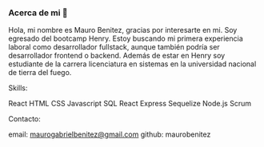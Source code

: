 ### Acerca de mi 👋

Hola, mi nombre es Mauro Benitez, gracias por interesarte en mi. Soy egresado del bootcamp Henry. Estoy buscando mi primera experiencia laboral como desarrollador fullstack, aunque también podría ser desarrollador frontend o backend. Además de estar en Henry soy estudiante de la carrera licenciatura en sistemas en la universidad nacional de tierra del fuego.

Skills:

React
HTML
CSS
Javascript
SQL
React
Express
Sequelize
Node.js
Scrum


Contacto:

email: maurogabrielbenitez@gmail.com
github: maurobenitez

